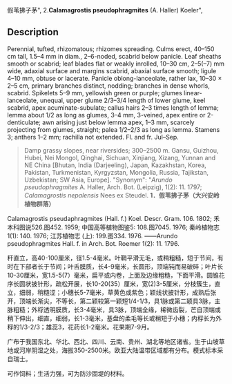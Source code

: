 假苇拂子茅",
2.**Calamagrostis pseudophragmites** (A. Haller) Koeler",

## Description
Perennial, tufted, rhizomatous; rhizomes spreading. Culms erect, 40–150 cm tall, 1.5–4 mm in diam., 2–6-noded, scabrid below panicle. Leaf sheaths smooth or scabrid; leaf blades flat or weakly inrolled, 10–30 cm, 2–5(–7) mm wide, adaxial surface and margins scabrid, abaxial surface smooth; ligule 4–10 mm, obtuse or lacerate. Panicle oblong-lanceolate, rather lax, 10–30 × 2–5 cm, primary branches distinct, nodding; branches in dense whorls, scabrid. Spikelets 5–9 mm, yellowish green or purple; glumes linear-lanceolate, unequal, upper glume 2/3–3/4 length of lower glume, keel scabrid, apex acuminate-subulate; callus hairs 2–3 times length of lemma; lemma about 1/2 as long as glumes, 3–4 mm, 3-veined, apex entire or 2-denticulate; awn arising just below lemma apex, 1–3 mm, scarcely projecting from glumes, straight; palea 1/2–2/3 as long as lemma. Stamens 3; anthers 1–2 mm; rachilla not extended. Fl. and fr. Jul–Sep.

> Damp grassy slopes, near riversides; 300–2500 m. Gansu, Guizhou, Hubei, Nei Mongol, Qinghai, Sichuan, Xinjiang, Xizang, Yunnan and NE China [Bhutan, India (Darjeeling), Japan, Kazakhstan, Korea, Pakistan, Turkmenistan, Kyrgyzstan, Mongolia, Russia, Tajikstan, Uzbekistan; SW Asia, Europe].
  "Synonym": "*Arundo pseudophragmites* A. Haller, Arch. Bot. (Leipzig), 1(2): 11. 1797; *Calamagrostis nepalensis* Nees ex Steudel.
**1．假苇拂子茅（大兴安岭植物群落）**

Calamagrostis pseudaphragmites (Hall. f.) Koel. Descr. Gram. 106. 1802; 禾本科图说526.图452. 1959; 中国高等植物图鉴5: 108.图7045. 1976; 秦岭植物志1(1): 140. 1976; 江苏植物志 (上): 199.图334. 1976. ——Arundo pseudophragmites Hall. f. in Arch. Bot. Roemer 1(2): 11. 1796.

秆直立，高40-100厘米，径1.5-4毫米。叶鞘平滑无毛，或稍粗糙，短于节间，有时在下部者长于节间；叶舌膜质，长4-9毫米，长圆形，顶端钝而易破碎；叶片长10-30厘米，宽1.5-5(7）毫米，扁平或内卷，上面及边缘粗糙，下面平滑。圆锥花序长圆状披针形，疏松开展，长10-20(35）厘米，宽(2)3-5厘米，分枝簇生，直立，细弱，稍糙涩；小穗长5-7毫米，草黄色或紫色；颖线状披针形，成熟后张开，顶端长渐尖，不等长，第二颖较第一颖短1/4-1/3，具1脉或第二颖具3脉，主脉粗糙；外稃透明膜质，长3-4毫米，具3脉，顶端全缘，稀微齿裂，芒自顶端或稍下伸出，细直，细弱，长1-3毫米，基盘的柔毛等长或稍短于小穗；内稃长为外稃的1/3-2/3；雄蕊3，花药长1-2毫米。花果期7-9月。

广布于我国东北、华北、西北、四川、云南、贵州、湖北等地区诸省。生于山坡草地或河岸阴湿之处，海拔350-2500米。欧亚大陆温带区域都有分布。模式标本采自瑞士。

可作饲料；生活力强，可为防沙固堤的材料。
